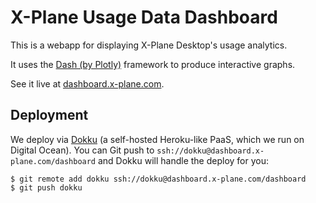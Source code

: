 # X-Plane Usage Data Dashboard

This is a webapp for displaying X-Plane Desktop's usage analytics.

It uses the [Dash (by Plotly)](https://plot.ly/products/dash/) framework to produce interactive graphs.

See it live at [dashboard.x-plane.com](http://dashboard.x-plane.com).

## Deployment

We deploy via [Dokku](http://dokku.viewdocs.io/dokku/) (a self-hosted Heroku-like PaaS, which we run on Digital Ocean). You can Git push to `ssh://dokku@dashboard.x-plane.com/dashboard` and Dokku will handle the deploy for you:

    $ git remote add dokku ssh://dokku@dashboard.x-plane.com/dashboard
    $ git push dokku

